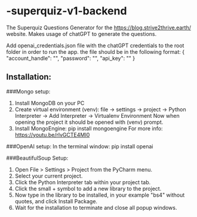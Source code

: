 # -superquiz-v1-backend
The Superquiz Questions Generator for the https://blog.strive2thrive.earth/ website.
Makes usage of chatGPT to generate the questions.

Add openai_credentials.json file with the chatGPT credentials to the root folder in order to run the app.
the file should be in the following format:
{
  "account_handle": "<email address>",
  "password": "<passwod>",
  "api_key": "<the OpenAI key>"
}

## Installation:

###Mongo setup:
1.	Install MongoDB on your PC 
2.	Create virtual environment (venv): file -> settings -> project -> Python Interpreter -> Add Interpreter -> Virtualenv Environment
	Now when opening the project it should be opened with (venv) prompt.
3.	Install MongoEngine: 
	pip install mongoengine
For more info:
https://youtu.be/rlvGCTE4MI0


###OpenAI setup:
In the terminal window:
pip install openai

###BeautifulSoup Setup:
1.	Open File > Settings > Project from the PyCharm menu.
2.	Select your current project.
3.	Click the Python Interpreter tab within your project tab.
4.	Click the small + symbol to add a new library to the project.
5.	Now type in the library to be installed, in your example "bs4" without quotes, and click Install Package.
6.	Wait for the installation to terminate and close all popup windows.

